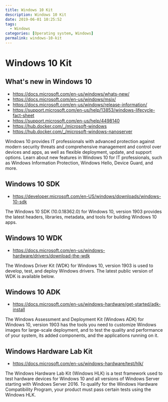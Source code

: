 ```yaml
---
title: Windows 10 Kit
description: Windows 10 Kit
date: 2019-06-01 10:25:52
tags:
  - Windows
categories: [Operating system, Windows]
permalink: windows-10-kit
---
```


# Windows 10 Kit

## What's new in Windows 10
- https://docs.microsoft.com/en-us/windows/whats-new/
- https://docs.microsoft.com/en-us/windows/msix/
- https://docs.microsoft.com/en-us/windows/release-information/
- https://support.microsoft.com/en-us/help/13853/windows-lifecycle-fact-sheet
- https://support.microsoft.com/en-us/help/4498140
- https://hub.docker.com/_/microsoft-windows
- https://hub.docker.com/_/microsoft-windows-nanoserver

Windows 10 provides IT professionals with advanced protection against modern security threats and comprehensive management and control over devices and apps, as well as flexible deployment, update, and support options. Learn about new features in Windows 10 for IT professionals, such as Windows Information Protection, Windows Hello, Device Guard, and more.

## Windows 10 SDK
- https://developer.microsoft.com/en-US/windows/downloads/windows-10-sdk

The Windows 10 SDK (10.0.18362.0) for Windows 10, version 1903 provides the latest headers, libraries, metadata, and tools for building Windows 10 apps.

## Windows 10 WDK
- https://docs.microsoft.com/en-us/windows-hardware/drivers/download-the-wdk

The Windows Driver Kit (WDK) for Windows 10, version 1903 is used to develop, test, and deploy Windows drivers. The latest public version of WDK is available below.

## Windows 10 ADK
- https://docs.microsoft.com/en-us/windows-hardware/get-started/adk-install

The Windows Assessment and Deployment Kit (Windows ADK) for Windows 10, version 1903 has the tools you need to customize Windows images for large-scale deployment, and to test the quality and performance of your system, its added components, and the applications running on it.

## Windows Hardware Lab Kit
- https://docs.microsoft.com/en-us/windows-hardware/test/hlk/

The Windows Hardware Lab Kit (Windows HLK) is a test framework used to test hardware devices for Windows 10 and all versions of Windows Server starting with Windows Server 2016. To qualify for the Windows Hardware Compatibility Program, your product must pass certain tests using the Windows HLK.
